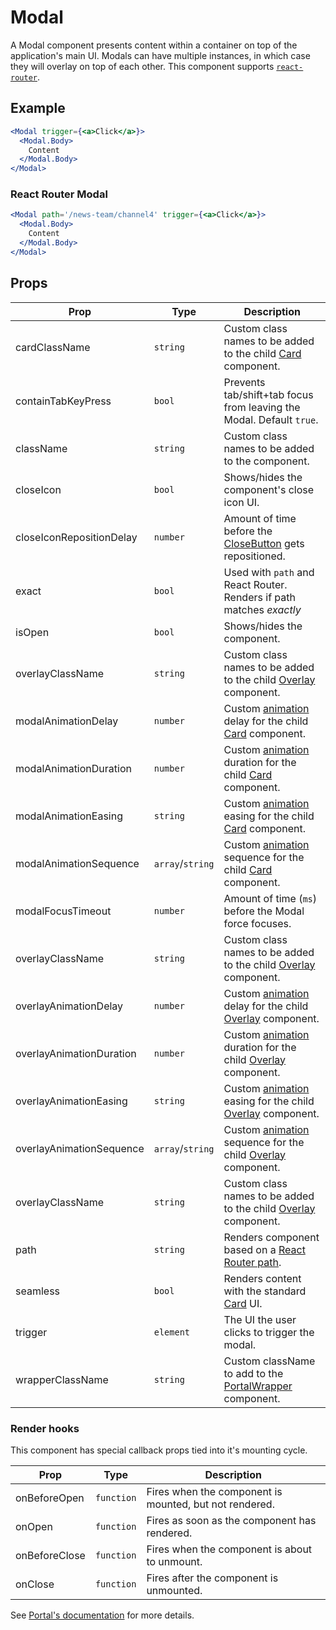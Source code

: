 # Modal

A Modal component presents content within a container on top of the application's main UI. Modals can have multiple instances, in which case they will overlay on top of each other. This component supports [`react-router`](https://github.com/ReactTraining/react-router).


## Example

```jsx
<Modal trigger={<a>Click</a>}>
  <Modal.Body>
    Content
  </Modal.Body>
</Modal>
```


### React Router Modal

```jsx
<Modal path='/news-team/channel4' trigger={<a>Click</a>}>
  <Modal.Body>
    Content
  </Modal.Body>
</Modal>
```



## Props

| Prop | Type | Description |
| --- | --- | --- |
| cardClassName | `string` | Custom class names to be added to the child [Card](../Card) component. |
| containTabKeyPress | `bool` | Prevents tab/shift+tab focus from leaving the Modal. Default `true`. |
| className | `string` | Custom class names to be added to the component. |
| closeIcon | `bool` | Shows/hides the component's close icon UI. |
| closeIconRepositionDelay | `number ` | Amount of time before the [CloseButton](../../CloseButton) gets repositioned. |
| exact | `bool` | Used with `path` and React Router. Renders if path matches _exactly_ |
| isOpen | `bool` | Shows/hides the component. |
| overlayClassName | `string` | Custom class names to be added to the child [Overlay](../Overlay) component. |
| modalAnimationDelay | `number` | Custom [animation](../Animate) delay for the child [Card](../Card) component. |
| modalAnimationDuration | `number` | Custom [animation](../Animate) duration for the child [Card](../Card) component. |
| modalAnimationEasing | `string` | Custom [animation](../Animate) easing for the child [Card](../Card) component. |
| modalAnimationSequence | `array`/`string` | Custom [animation](../Animate) sequence for the child [Card](../Card) component. |
| modalFocusTimeout | `number` | Amount of time (`ms`) before the Modal force focuses. |
| overlayClassName | `string` | Custom class names to be added to the child [Overlay](../Overlay) component. |
| overlayAnimationDelay | `number` | Custom [animation](../Animate) delay for the child [Overlay](../Overlay) component. |
| overlayAnimationDuration | `number` | Custom [animation](../Animate) duration for the child [Overlay](../Overlay) component. |
| overlayAnimationEasing | `string` | Custom [animation](../Animate) easing for the child [Overlay](../Overlay) component. |
| overlayAnimationSequence | `array`/`string` | Custom [animation](../Animate) sequence for the child [Overlay](../Overlay) component. |
| overlayClassName | `string` | Custom class names to be added to the child [Overlay](../Overlay) component. |
| path | `string` | Renders component based on a [React Router path](https://reacttraining.com/react-router/web/api/Route/path-string). |
| seamless | `bool` | Renders content with the standard [Card](../Card) UI. |
| trigger | `element` | The UI the user clicks to trigger the modal. |
| wrapperClassName | `string` | Custom className to add to the [PortalWrapper](../../PortalWrapper) component. |


### Render hooks

This component has special callback props tied into it's mounting cycle.

| Prop | Type | Description |
| --- | --- | --- |
| onBeforeOpen | `function` | Fires when the component is mounted, but not rendered. |
| onOpen | `function` | Fires as soon as the component has rendered. |
| onBeforeClose | `function` | Fires when the component is about to unmount. |
| onClose | `function` | Fires after the component is unmounted. |

See [Portal's documentation](../../Portal#render-hooks) for more details.
